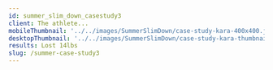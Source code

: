 ```yaml
---
id: summer_slim_down_casestudy3
client: The athlete...
mobileThumbnail: '../../images/SummerSlimDown/case-study-kara-400x400.jpg'
desktopThumbnail: '../../images/SummerSlimDown/case-study-kara-thumbnail-big.jpg'
results: Lost 14lbs
slug: /summer-case-study3
---
```

